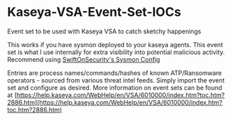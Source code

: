 # Kaseya-VSA-Event-Set-IOCs
Event set to be used with Kaseya VSA to catch sketchy happenings

This works if you have sysmon deployed to your kaseya agents. This event set is what I use internally for extra visibility into potential malicious activity. Recommend using [SwiftOnSecurity's Sysmon Config](https://github.com/SwiftOnSecurity/sysmon-config)

Entries are process names/commands/hashes of known ATP/Ransomware operators - sourced from various threat intel feeds. Simply import the event set and configure as desired.
More information on event sets can be found at [https://help.kaseya.com/WebHelp/en/VSA/6010000/index.htm?toc.htm?2886.htm](https://help.kaseya.com/WebHelp/en/VSA/6010000/index.htm?toc.htm?2886.htm)
